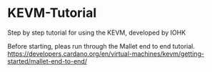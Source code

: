 # KEVM-Tutorial
Step by step tutorial for using the KEVM, developed by IOHK


Before starting, pleas run through the Mallet end to end tutorial. 
https://developers.cardano.org/en/virtual-machines/kevm/getting-started/mallet-end-to-end/
